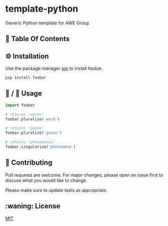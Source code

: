 # template-python
Generic Python template for AWE Group

## :notebook_with_decorative_cover: Table Of Contents


## :gear: Installation

Use the package manager [pip](https://pip.pypa.io/en/stable/) to install foobar.

```bash
pip install foobar
```

## :running: / :eyes: Usage

```python
import foobar

# returns 'words'
foobar.pluralize('word')

# returns 'geese'
foobar.pluralize('goose')

# returns 'phenomenon'
foobar.singularize('phenomena')
```

## :wave: Contributing

Pull requests are welcome. For major changes, please open an issue first
to discuss what you would like to change.

Please make sure to update tests as appropriate.

## :waning: License

[MIT](https://choosealicense.com/licenses/mit/)
